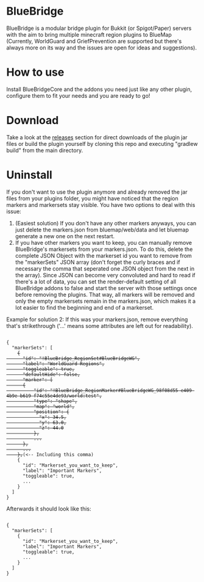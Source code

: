 # BlueBridge
BlueBridge is a modular bridge plugin for Bukkit (or Spigot/Paper) servers with the aim to bring multiple minecraft region plugins to BlueMap (Currently, WorldGuard and GriefPrevention are supported but there's always more on its way and the issues are open for ideas and suggestions).

# How to use
Install BlueBridgeCore and the addons you need just like any other plugin, configure them to fit your needs and you are ready to go!

# Download
Take a look at the [releases](https://github.com/Mark-225/BlueBridge/releases) section for direct downloads of the plugin jar files or build the plugin yourself by cloning this repo and executing "gradlew build" from the main directory.

# Uninstall
If you don't want to use the plugin anymore and already removed the jar files from your plugins folder, you might have noticed that the region markers and markersets stay visible.
You have two options to deal with this issue:
1. (Easiest solution) If you don't have any other markers anyways, you can just delete the markers.json from bluemap/web/data and let bluemap generate a new one on the next restart.
2. If you have other markers you want to keep, you can manually remove BlueBridge's markersets from your markers.json. To do this, delete the complete JSON Object with the markerset id you want to remove from the "markerSets" JSON array (don't forget the curly braces and if necessary the comma that seperated one JSON object from the next in the array). Since JSON can become very convoluted and hard to read if there's a lot of data, you can set the render-default setting of all BlueBridge addons to false and start the server with those settings once before removing the plugins. That way, all markers will be removed and only the empty markersets remain in the markers.json, which makes it a lot easier to find the beginning and end of a markerset.

Example for solution 2:
If this was your markers.json, remove everything that's strikethrough ('...' means some attributes are left out for readability).
<pre><code>
{
  "markerSets": [
    <strike>{
      "id": "!BlueBridge_RegionSet#BlueBridgeWG",
      "label": "WorldGuard Regions",
      "toggleable": true,
      "defaultHide": false,
      "marker": [
      {
          "id": "!BlueBridge_RegionMarker#BlueBridgeWG_98f08d55-e409-4b9e-b619-f74c55e4de93/world:test",
          "type": "shape",
          "map": "world",
          "position": {
            "x": 34.5,
            "y": 63.0,
            "z": 44.0
          },
          ...
      },
      ...
    },</strike>(<-- Including this comma)
    {
      "id": "Markerset_you_want_to_keep",
      "label": "Important Markers",
      "toggleable": true,
      ...
    }
  ]
}
</code></pre>

Afterwards it should look like this:
<pre><code>
{
  "markerSets": [
    {
      "id": "Markerset_you_want_to_keep",
      "label": "Important Markers",
      "toggleable": true,
      ...
    }
  ]
}
</code></pre>
